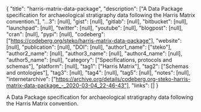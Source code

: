 {
  "title": "harris-matrix-data-package",
  "description": ["A Data Package specification for archaeological stratigraphy data following the Harris Matrix convention."],
  "...3": [null],
  "gist": [null],
  "gitlab": [null],
  "bitbucket": [null],
  "launchpad": [null],
  "twitter": [null],
  "youtube": [null],
  "blogpost": [null],
  "cran": [null],
  "pypi": [null],
  "codeberg": ["https://codeberg.org/steko/harris-matrix-data-package"],
  "website": [null],
  "publication": [null],
  "DOI": [null],
  "author1_name": ["steko"],
  "author2_name": [null],
  "author3_name": [null],
  "author4_name": [null],
  "author5_name": [null],
  "category": ["Specifications, protocols and schemas"],
  "platform": [null],
  "tag1": ["Harris Matrix"],
  "tag2": ["Schemas and ontologies"],
  "tag3": [null],
  "tag4": [null],
  "tag5": [null],
  "notes": [null],
  "internetarchive": ["https://archive.org/details/codeberg.org-steko-harris-matrix-data-package_-_2020-03-04_22-46-43"],
  "links": []
}

<!-- Generated by csv2md.R – do not edit by hand -->

A Data Package specification for archaeological stratigraphy data following the Harris Matrix convention.